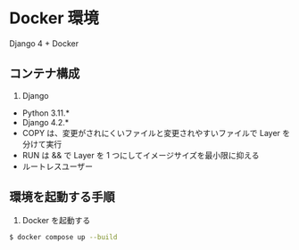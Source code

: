 # Docker 環境

Django 4 + Docker

## コンテナ構成

1. Django

- Python 3.11.\*
- Django 4.2.\*
- COPY は、変更がされにくいファイルと変更されやすいファイルで Layer を分けて実行
- RUN は && で Layer を 1 つにしてイメージサイズを最小限に抑える
- ルートレスユーザー

## 環境を起動する手順

1. Docker を起動する

```sh
$ docker compose up --build
```
